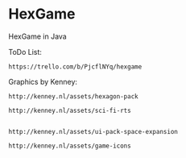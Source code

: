 # HexGame

HexGame in Java

ToDo List:
  
	https://trello.com/b/PjcflNYq/hexgame

Graphics by Kenney:

	http://kenney.nl/assets/hexagon-pack

	http://kenney.nl/assets/sci-fi-rts


	http://kenney.nl/assets/ui-pack-space-expansion

	http://kenney.nl/assets/game-icons